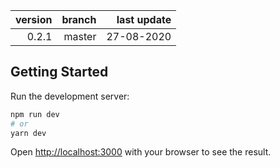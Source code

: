 version | branch | last update
-------:|-------:|------------:
   0.2.1|  master|  27-08-2020

## Getting Started

Run the development server:

```bash
npm run dev
# or
yarn dev
```

Open [http://localhost:3000](http://localhost:3000) with your browser to see the result.
